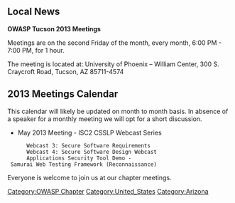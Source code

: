 ## Local News

**OWASP Tucson 2013 Meetings**

Meetings are on the second Friday of the month, every month, 6:00 PM -
7:00 PM, for 1 hour.

The meeting is located at: University of Phoenix – William Center, 300
S. Craycroft Road, Tucson, AZ 85711-4574

## 2013 Meetings Calendar

This calendar will likely be updated on month to month basis. In absence
of a speaker for a monthly meeting we will opt for a short discussion.

  - May 2013 Meeting - ISC2 CSSLP Webcast Series

`      Webcast 3: Secure Software Requirements`
`      Webcast 4: Secure Software Design Webcast`
`      Applications Security Tool Demo - Samurai Web Testing Framework (Reconnaissance)`

Everyone is welcome to join us at our chapter meetings.

[Category:OWASP Chapter](Category:OWASP_Chapter "wikilink")
[Category:United_States](Category:United_States "wikilink")
[Category:Arizona](Category:Arizona "wikilink")